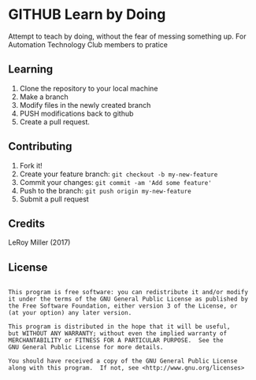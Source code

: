 # GITHUB Learn by Doing

Attempt to teach by doing, without the fear of messing something up.
For Automation Technology Club members to pratice

## Learning

1. Clone the repository to your local machine
2. Make a branch
3. Modify files in the newly created branch
4. PUSH modifications back to github
5. Create a pull request.


## Contributing

1. Fork it!
2. Create your feature branch: `git checkout -b my-new-feature`
3. Commit your changes: `git commit -am 'Add some feature'`
4. Push to the branch: `git push origin my-new-feature`
5. Submit a pull request

## Credits

LeRoy Miller (2017)

## License

> ```
    This program is free software: you can redistribute it and/or modify
    it under the terms of the GNU General Public License as published by
    the Free Software Foundation, either version 3 of the License, or
    (at your option) any later version.

    This program is distributed in the hope that it will be useful,
    but WITHOUT ANY WARRANTY; without even the implied warranty of
    MERCHANTABILITY or FITNESS FOR A PARTICULAR PURPOSE.  See the
    GNU General Public License for more details.

    You should have received a copy of the GNU General Public License
    along with this program.  If not, see <http://www.gnu.org/licenses>
> ```
